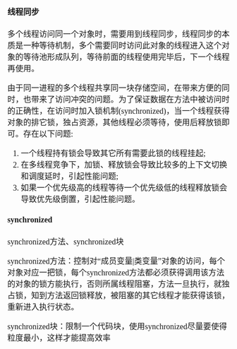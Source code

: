 <font size = 4 face = "黑体">

#### 线程同步

多个线程访问同一个对象时，需要用到线程同步，线程同步的本质是一种等待机制，多个需要同时访问此对象的线程进入这个对象的等待池形成队列，等待前面的线程使用完毕后，下一个线程再使用。

由于同一进程的多个线程共享同一块存储空间，在带来方便的同时，也带来了访问冲突的问题。为了保证数据在方法中被访问时的正确性，在访问时加入锁机制(synchronized)，当一个线程获得对象的排它锁，独占资源，其他线程必须等待，使用后释放锁即可。存在以下问题:

1. 一个线程持有锁会导致其它所有需要此锁的线程挂起;
2. 在多线程竞争下，加锁、释放锁会导致比较多的上下文切换和调度延时，引起性能问题;
3. 如果一个优先级高的线程等待一个优先级低的线程释放锁会导致优先级倒置，引起性能问题。

#### synchronized
synchronized方法、synchronized块

synchronized方法：控制对“成员变量|类变量”对象的访问，每个对象对应一把锁，每个synchronized方法都必须获得调用该方法的对象的锁方能执行，否则所属线程阻塞，方法一旦执行，就独占锁，知到方法返回锁释放，被阻塞的其它线程才能获得该锁，重新进入执行状态。

synchronized块：限制一个代码块，使用synchronized尽量要使得粒度最小，这样才能提高效率
</font>